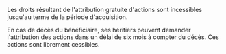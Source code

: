   
 Les droits résultant de l'attribution gratuite d'actions sont incessibles jusqu'au terme de la période d'acquisition.  

  
 En cas de décès du bénéficiaire, ses héritiers peuvent demander l'attribution des actions dans un délai de six mois à compter du décès. Ces actions sont librement cessibles.  
